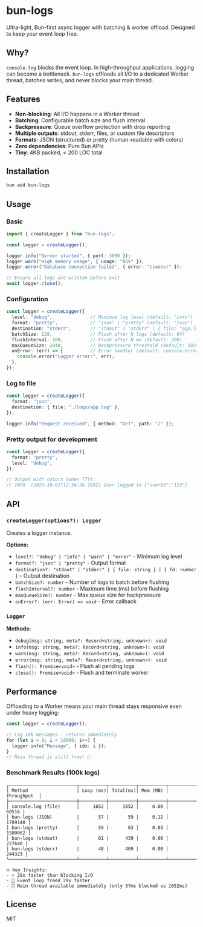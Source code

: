 # bun-logs

Ultra-light, Bun-first async logger with batching & worker offload. Designed to keep your event loop free.

## Why?

`console.log` blocks the event loop. In high-throughput applications, logging can become a bottleneck. `bun-logs` offloads all I/O to a dedicated Worker thread, batches writes, and never blocks your main thread.

## Features

- **Non-blocking**: All I/O happens in a Worker thread
- **Batching**: Configurable batch size and flush interval
- **Backpressure**: Queue overflow protection with drop reporting
- **Multiple outputs**: stdout, stderr, files, or custom file descriptors
- **Formats**: JSON (structured) or pretty (human-readable with colors)
- **Zero dependencies**: Pure Bun APIs
- **Tiny**: 4KB packed, < 200 LOC total

## Installation

```bash
bun add bun-logs
```

## Usage

### Basic

```ts
import { createLogger } from "bun-logs";

const logger = createLogger();

logger.info("Server started", { port: 3000 });
logger.warn("High memory usage", { usage: "85%" });
logger.error("Database connection failed", { error: "timeout" });

// Ensure all logs are written before exit
await logger.close();
```

### Configuration

```ts
const logger = createLogger({
  level: "debug",              // Minimum log level (default: "info")
  format: "pretty",            // "json" | "pretty" (default: "json")
  destination: "stderr",       // "stdout" | "stderr" | { file: "app.log" } | { fd: 3 }
  batchSize: 128,              // Flush after N logs (default: 64)
  flushInterval: 100,          // Flush after N ms (default: 200)
  maxQueueSize: 2048,          // Backpressure threshold (default: 1024)
  onError: (err) => {          // Error handler (default: console.error)
    console.error("Logger error:", err);
  },
});
```

### Log to file

```ts
const logger = createLogger({
  format: "json",
  destination: { file: "./logs/app.log" },
});

logger.info("Request received", { method: "GET", path: "/" });
```

### Pretty output for development

```ts
const logger = createLogger({
  format: "pretty",
  level: "debug",
});

// Output with colors (when TTY):
// INFO  [2025-10-01T12:34:56.789Z] User logged in {"userId":"123"}
```

## API

### `createLogger(options?): Logger`

Creates a logger instance.

**Options:**
- `level?: "debug" | "info" | "warn" | "error"` - Minimum log level
- `format?: "json" | "pretty"` - Output format
- `destination?: "stdout" | "stderr" | { file: string } | { fd: number }` - Output destination
- `batchSize?: number` - Number of logs to batch before flushing
- `flushInterval?: number` - Maximum time (ms) before flushing
- `maxQueueSize?: number` - Max queue size for backpressure
- `onError?: (err: Error) => void` - Error callback

### `Logger`

**Methods:**
- `debug(msg: string, meta?: Record<string, unknown>): void`
- `info(msg: string, meta?: Record<string, unknown>): void`
- `warn(msg: string, meta?: Record<string, unknown>): void`
- `error(msg: string, meta?: Record<string, unknown>): void`
- `flush(): Promise<void>` - Flush all pending logs
- `close(): Promise<void>` - Flush and terminate worker

## Performance

Offloading to a Worker means your main thread stays responsive even under heavy logging:

```ts
const logger = createLogger();

// Log 10k messages - returns immediately
for (let i = 0; i < 10000; i++) {
  logger.info("Message", { idx: i });
}
// Main thread is still free! 🚀
```

### Benchmark Results (100k logs)

```
┌─────────────────────────┬──────────┬──────────┬──────────┬─────────────┐
│ Method                  │ Loop (ms)│ Total(ms)│ Mem (MB) │ Throughput  │
├─────────────────────────┼──────────┼──────────┼──────────┼─────────────┤
│ console.log (file)      │     1652 │     1652 │     0.00 │       60516 │
│ bun-logs (JSON)         │       57 │       59 │     0.12 │     1709148 │
│ bun-logs (pretty)       │       59 │       63 │     0.03 │     1580062 │
│ bun-logs (stdout)       │       61 │      439 │     0.00 │      227640 │
│ bun-logs (stderr)       │       48 │      409 │     0.00 │      244323 │
└─────────────────────────┴──────────┴──────────┴──────────┴─────────────┘

🔥 Key Insights:
- ⚡ 28x faster than blocking I/O
- 🚀 Event loop freed 29x faster
- 💨 Main thread available immediately (only 57ms blocked vs 1652ms)
```

## License

MIT
